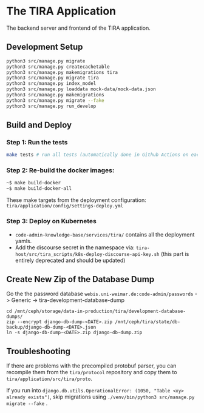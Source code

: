 # The TIRA Application

The backend server and frontend of the TIRA application.

## Development Setup

```bash
python3 src/manage.py migrate
python3 src/manage.py createcachetable
python3 src/manage.py makemigrations tira
python3 src/manage.py migrate tira 
python3 src/manage.py index_model
python3 src/manage.py loaddata mock-data/mock-data.json
python3 src/manage.py makemigrations
python3 src/manage.py migrate --fake
python3 src/manage.py run_develop
```

## Build and Deploy

### Step 1: Run the tests

   ```bash
   make tests # run all tests (automatically done in Github Actions on each commit)
   ```

### Step 2: Re-build the docker images: 

   ```bash
   ~$ make build-docker
   ~$ make build-docker-all
   ```

These make targets from the deployment configuration: `tira/application/config/settings-deploy.yml`

### Step 3: Deploy on Kubernetes

- `code-admin-knowledge-base/services/tira/` contains all the deployment yamls.
- Add the discourse secret in the namespace via: `tira-host/src/tira_scripts/k8s-deploy-discourse-api-key.sh`
   (this part is entirely deprecated and should be updated)


## Create New Zip of the Database Dump

Go the the password database `webis.uni-weimar.de:code-admin/passwords` -> Generic -> tira-development-database-dump

```
cd /mnt/ceph/storage/data-in-production/tira/development-database-dumps/
zip --encrypt django-db-dump-<DATE>.zip /mnt/ceph/tira/state/db-backup/django-db-dump-<DATE>.json
ln -s django-db-dump-<DATE>.zip django-db-dump.zip
```

## Troubleshooting

If there are problems with the precompiled protobuf parser, you can recompile them from the `tira/protocol` repository and copy them to `tira/application/src/tira/proto`. 

If you run into `django.db.utils.OperationalError: (1050, "Table <xy> already exists")`, skip migrations using `./venv/bin/python3 src/manage.py migrate --fake` .